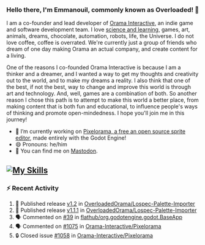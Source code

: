 ### Hello there, I'm Emmanouil, commonly known as Overloaded! 👋
I am a co-founder and lead developer of [Orama Interactive](https://www.oramainteractive.com/), an indie game and software development team. I love [science and learning](https://github.com/OverloadedOrama/KnowledgeBase), games, art, animals, dreams, chocolate, automation, robots, life, the Universe. I do not love coffee, coffee is overrated. We're currently just a group of friends who dream of one day making Orama an actual company, and create content for a living.

One of the reasons I co-founded Orama Interactive is because I am a thinker and a dreamer, and I wanted a way to get my thoughts and creativity out to the world, and to make my dreams a reality. I also think that one of the best, if not the best, way to change and improve this world is through art and technology. And, well, games are a combination of both. So another reason I chose this path is to attempt to make this world a better place, from making content that is both fun and educational, to influence people's ways of thinking and promote open-mindedness. I hope you'll join me in this journey!

- 🔭 I’m currently working on [Pixelorama, a free an open source sprite editor](https://github.com/Orama-Interactive/Pixelorama), made entirely with the Godot Engine!
- 😄 Pronouns: he/him
- 🐘 You can find me on <a rel="me" href="https://mastodon.social/@Overloaded">Mastodon</a>.

[![My Skills](https://skillicons.dev/icons?i=godot,py,cpp,cs,git,linux,html)](https://skillicons.dev)
---

### :zap: Recent Activity

<!--START_SECTION:activity-->
1. 🚀 Published release [v1.2](https://github.com/OverloadedOrama/Lospec-Palette-Importer/releases/tag/v1.2) in [OverloadedOrama/Lospec-Palette-Importer](https://github.com/OverloadedOrama/Lospec-Palette-Importer)
2. 🚀 Published release [v1.1.1](https://github.com/OverloadedOrama/Lospec-Palette-Importer/releases/tag/v1.1.1) in [OverloadedOrama/Lospec-Palette-Importer](https://github.com/OverloadedOrama/Lospec-Palette-Importer)
3. 🗣 Commented on [#39](https://github.com/flathub/org.godotengine.godot.BaseApp/issues/39#issuecomment-2296493245) in [flathub/org.godotengine.godot.BaseApp](https://github.com/flathub/org.godotengine.godot.BaseApp)
4. 🗣 Commented on [#1075](https://github.com/Orama-Interactive/Pixelorama/pull/1075#issuecomment-2294369200) in [Orama-Interactive/Pixelorama](https://github.com/Orama-Interactive/Pixelorama)
5. 🔒 Closed issue [#1058](https://github.com/Orama-Interactive/Pixelorama/issues/1058) in [Orama-Interactive/Pixelorama](https://github.com/Orama-Interactive/Pixelorama)
<!--END_SECTION:activity-->

<!--
**OverloadedOrama/OverloadedOrama** is a ✨ _special_ ✨ repository because its `README.md` (this file) appears on your GitHub profile.

Here are some ideas to get you started:

- 👯 I’m looking to collaborate on ...
- 🤔 I’m looking for help with ...
- 💬 Ask me about ...
- 📫 How to reach me: ...
- ⚡ Fun fact: ...
-->
